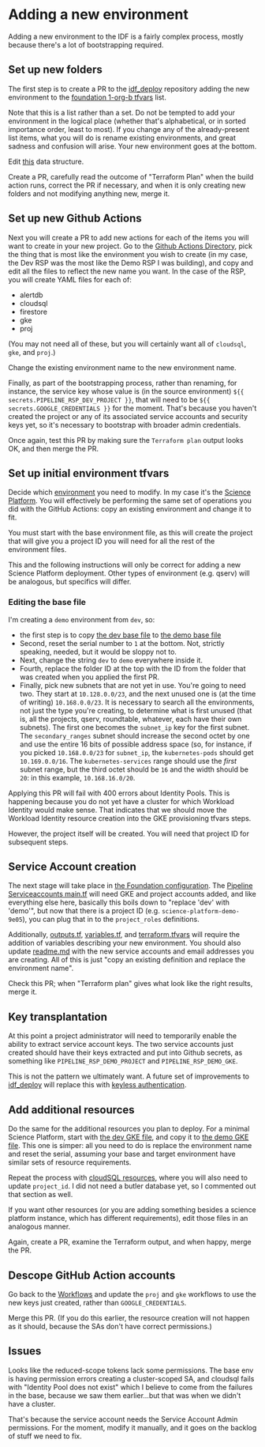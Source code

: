 # Adding a new environment

Adding a new environment to the IDF is a fairly complex process, mostly
because there's a lot of bootstrapping required.

## Set up new folders

The first step is to create a PR to the
[idf_deploy](https://github.com/lsst/idf_deploy) repository adding the
new environment to the [foundation 1-org-b
tfvars](./environment/foundation/1-org-b.tfvars) list.

Note that this is a list rather than a set.  Do not be tempted to add
your environment in the logical place (whether that's alphabetical, or
in sorted importance order, least to most).  If you change any of the
already-present list items, what you will do is rename existing
environments, and great sadness and confusion will arise.  Your new
environment goes at the bottom.

Edit
[this](https://github.com/lsst/idf_deploy/blob/d2f5f83d4c268b003df57106b74c623b98d586b0/environment/foundation/1-org-b/1-org-b.tfvars#L4-L12)
data structure.

Create a PR, carefully read the outcome of "Terraform Plan" when the
build action runs, correct the PR if necessary, and when it is only
creating new folders and not modifying anything new, merge it.

## Set up new Github Actions

Next you will create a PR to add new actions for each of the items
you will want to create in your new project.  Go to the [Github Actions
Directory](./.github/workflows), pick the thing that is most like the
environment you wish to create (in my case, the Dev RSP was the most
like the Demo RSP I was building), and copy and edit all the files to
reflect the new name you want.  In the case of the RSP, you will create
YAML files for each of:
* alertdb
* cloudsql
* firestore
* gke
* proj

(You may not need all of these, but you will certainly want all of
`cloudsql`, `gke`, and `proj`.)

Change the existing environment name to the new environment name.

Finally, as part of the bootstrapping process, rather than renaming, for
instance, the service key whose value is (in the source environment)
`${{ secrets.PIPELINE_RSP_DEV_PROJECT }}`, that will need to be
`${{ secrets.GOOGLE_CREDENTIALS }}` for the moment.  That's because you
haven't created the project or any of its associated service accounts
and security keys yet, so it's necessary to bootstrap with broader
admin credentials.

Once again, test this PR by making sure the `Terraform plan` output
looks OK, and then merge the PR.

## Set up initial environment tfvars

Decide which [environment](./environment/deployments) you need to
modify.  In my case it's the [Science
Platform](./environment/deployments/science-platform).  You will
effectively be performing the same set of operations you did with the
GitHub Actions: copy an existing environment and change it to fit.

You must start with the base environment file, as this will create the
project that will give you a project ID you will need for all the rest
of the environment files.

This and the following instructions will only be correct for adding a
new Science Platform deployment.  Other types of environment
(e.g. qserv) will be analogous, but specifics will differ.

### Editing the base file

I'm creating a `demo` environment from `dev`, so:

* the first step is to copy
  [the dev base file](./environment/deployments/science-platform/dev.tfvars) to 
  [the demo base
  file](./environment/deployments/science-platform/dev.tfvars)
* Second, reset the serial number to `1` at the bottom.  Not, strictly
  speaking, needed, but it would be sloppy not to.
* Next, change the string `dev` to `demo` everywhere inside it.
* Fourth, replace the folder ID at the top with the ID from the folder
  that was created when you applied the first PR.
* Finally, pick new subnets that are not yet in use.  You're going to
  need two.  They start at `10.128.0.0/23`, and the next unused one is
  (at the time of writing) `10.168.0.0/23`.  It is necessary to search
  all the environments, not just the type you're creating, to determine
  what is first unused (that is, all the projects, qserv, roundtable,
  whatever, each have their own subnets).  The first one becomes the
  `subnet_ip` key for the first subnet.  The `secondary_ranges` subnet
  should increase the second octet by one and use the entire 16 bits of
  possible address space (so, for instance, if you picked
  `10.168.0.0/23` for `subnet_ip`, the `kubernetes-pods` should get
  `10.169.0.0/16`.  The `kubernetes-services` range should use the
  *first* subnet range, but the third octet should be `16` and the width
  should be `20`: in this example, `10.168.16.0/20`.

Applying this PR will fail with 400 errors about Identity Pools.  This
is happening because you do not yet have a cluster for which Workload
Identity would make sense.  That indicates that we should move the
Workload Identity resource creation into the GKE provisioning tfvars
steps.

However, the project itself will be created.  You will need that project
ID for subsequent steps.

## Service Account creation

The next stage will take place in [the Foundation
configuration](./environment/foundation).  The [Pipeline Serviceaccounts
main.tf](./environment/foundation/pipeline_serviceaccounts/main.tf) will
need GKE and project accounts added, and like everything else here,
basically this boils down to "replace 'dev' with 'demo'", but now
that there is a project ID (e.g. `science-platform-demo-9e05`), you can
plug that in to the `project_roles` definitions.

Additionally,
[outputs.tf](./environment/foundation/pipeline_serviceaccounts/main.tf),
[variables.tf](./environment/foundation/pipeline_serviceaccounts/), and
[terraform.tfvars](./environment/foundation/pipeline_serviceaccounts/terraform.tfvars)
will require the addition of variables describing your new environment.
You should also update
[readme.md](./environment/foundation/pipeline_serviceaccounts/) with the
new service accounts and email addresses you are creating.  All of this
is just "copy an existing definition and replace the environment name".

Check this PR; when "Terraform plan" gives what look like the right
results, merge it.

## Key transplantation

At this point a project administrator will need to temporarily enable
the ability to extract service account keys.  The two service accounts
just created should have their keys extracted and put into Github
secrets, as something like `PIPELINE_RSP_DEMO_PROJECT` and
`PIPELINE_RSP_DEMO_GKE`.

This is not the pattern we ultimately want.  A future set of
improvements to [idf_deploy](.) will replace this with [keyless
authentication](https://cloud.google.com/blog/products/identity-security/enabling-keyless-authentication-from-github-actions).


## Add additional resources

Do the same for the additional resources you plan to deploy.  For a
minimal Science Platform, start with [the dev GKE
file](./environment/deployments/science-platform/dev-gke.tfvars),
and copy it to [the demo GKE
file](./environment/deployments/science-platform/demo-gke.tfvars).  This
one is simper: all you need to do is replace the environment name and
reset the serial, assuming your base and target environment have similar
sets of resource requirements.

Repeat the process with [cloudSQL
resources](./environment/deployments/science-platform/demo-gke.tfvars),
where you will also need to update `project_id`.  I did not need a
butler database yet, so I commented out that section as well.

If you want other resources (or you are adding something besides a
science platform instance, which has different requirements), edit those
files in an analogous manner.

Again, create a PR, examine the Terraform output, and when happy, merge
the PR.

## Descope GitHub Action accounts

Go back to the [Workflows](.github/workflows) and update the `proj` and
`gke` workflows to use the new keys just created, rather than
`GOOGLE_CREDENTIALS`.

Merge this PR.  (If you do this earlier, the resource creation will not
happen as it should, because the SAs don't have correct permissions.)

## Issues

Looks like the reduced-scope tokens lack some permissions.  The base env
is having permission errors creating a cluster-scoped SA, and cloudsql
fails with "Identity Pool does not exist" which I believe to come from
the failures in the base, because we saw them earlier...but that was
when we didn't have a cluster.

That's because the service account needs the Service Account Admin
permissions.  For the moment, modify it manually, and it goes on the
backlog of stuff we need to fix.
